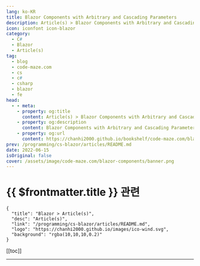```yaml
---
lang: ko-KR
title: Blazor Components with Arbitrary and Cascading Parameters
description: Article(s) > Blazor Components with Arbitrary and Cascading Parameters
icon: iconfont icon-blazor
category: 
  - C#
  - Blazor
  - Article(s)
tag: 
  - blog
  - code-maze.com
  - cs
  - c#
  - csharp
  - blazor
  - fe
head:  
  - - meta:
    - property: og:title
      content: Article(s) > Blazor Components with Arbitrary and Cascading Parameters
    - property: og:description
      content: Blazor Components with Arbitrary and Cascading Parameters
    - property: og:url
      content: https://chanhi2000.github.io/bookshelf/code-maze.com/blazor-components.html
prev: /programming/cs-blazor/articles/README.md
date: 2022-06-15
isOriginal: false
cover: /assets/image/code-maze.com/blazor-components/banner.png
---
```


# {{ $frontmatter.title }} 관련

```component VPCard
{
  "title": "Blazor > Article(s)",
  "desc": "Article(s)",
  "link": "/programming/cs-blazor/articles/README.md",
  "logo": "https://chanhi2000.github.io/images/ico-wind.svg",
  "background": "rgba(10,10,10,0.2)"
}
```

[[toc]]

---

<SiteInfo
  name="Blazor Components with Arbitrary and Cascading Parameters"
  desc="Let's learn how to create and use the Blazor Components to make our code more reusable and readable. Also, we will use Arbitrary and Cascading parameters."
  url="https://code-maze.com/blazor-components/"
  logo="/assets/image/code-maze.com/favicon.png"
  preview="/assets/image/code-maze.com/blazor-components/banner.png"/>

<!-- TODO: 작성 -->
